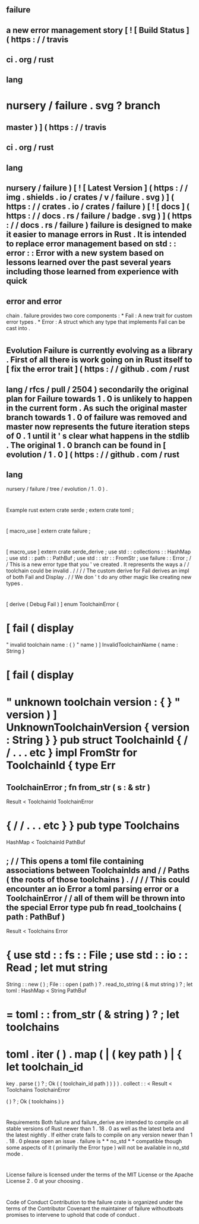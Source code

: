 #
failure
-
a
new
error
management
story
[
!
[
Build
Status
]
(
https
:
/
/
travis
-
ci
.
org
/
rust
-
lang
-
nursery
/
failure
.
svg
?
branch
=
master
)
]
(
https
:
/
/
travis
-
ci
.
org
/
rust
-
lang
-
nursery
/
failure
)
[
!
[
Latest
Version
]
(
https
:
/
/
img
.
shields
.
io
/
crates
/
v
/
failure
.
svg
)
]
(
https
:
/
/
crates
.
io
/
crates
/
failure
)
[
!
[
docs
]
(
https
:
/
/
docs
.
rs
/
failure
/
badge
.
svg
)
]
(
https
:
/
/
docs
.
rs
/
failure
)
failure
is
designed
to
make
it
easier
to
manage
errors
in
Rust
.
It
is
intended
to
replace
error
management
based
on
std
:
:
error
:
:
Error
with
a
new
system
based
on
lessons
learned
over
the
past
several
years
including
those
learned
from
experience
with
quick
-
error
and
error
-
chain
.
failure
provides
two
core
components
:
*
Fail
:
A
new
trait
for
custom
error
types
.
*
Error
:
A
struct
which
any
type
that
implements
Fail
can
be
cast
into
.
#
#
Evolution
Failure
is
currently
evolving
as
a
library
.
First
of
all
there
is
work
going
on
in
Rust
itself
to
[
fix
the
error
trait
]
(
https
:
/
/
github
.
com
/
rust
-
lang
/
rfcs
/
pull
/
2504
)
secondarily
the
original
plan
for
Failure
towards
1
.
0
is
unlikely
to
happen
in
the
current
form
.
As
such
the
original
master
branch
towards
1
.
0
of
failure
was
removed
and
master
now
represents
the
future
iteration
steps
of
0
.
1
until
it
'
s
clear
what
happens
in
the
stdlib
.
The
original
1
.
0
branch
can
be
found
in
[
evolution
/
1
.
0
]
(
https
:
/
/
github
.
com
/
rust
-
lang
-
nursery
/
failure
/
tree
/
evolution
/
1
.
0
)
.
#
#
Example
rust
extern
crate
serde
;
extern
crate
toml
;
#
[
macro_use
]
extern
crate
failure
;
#
[
macro_use
]
extern
crate
serde_derive
;
use
std
:
:
collections
:
:
HashMap
;
use
std
:
:
path
:
:
PathBuf
;
use
std
:
:
str
:
:
FromStr
;
use
failure
:
:
Error
;
/
/
This
is
a
new
error
type
that
you
'
ve
created
.
It
represents
the
ways
a
/
/
toolchain
could
be
invalid
.
/
/
/
/
The
custom
derive
for
Fail
derives
an
impl
of
both
Fail
and
Display
.
/
/
We
don
'
t
do
any
other
magic
like
creating
new
types
.
#
[
derive
(
Debug
Fail
)
]
enum
ToolchainError
{
#
[
fail
(
display
=
"
invalid
toolchain
name
:
{
}
"
name
)
]
InvalidToolchainName
{
name
:
String
}
#
[
fail
(
display
=
"
unknown
toolchain
version
:
{
}
"
version
)
]
UnknownToolchainVersion
{
version
:
String
}
}
pub
struct
ToolchainId
{
/
/
.
.
.
etc
}
impl
FromStr
for
ToolchainId
{
type
Err
=
ToolchainError
;
fn
from_str
(
s
:
&
str
)
-
>
Result
<
ToolchainId
ToolchainError
>
{
/
/
.
.
.
etc
}
}
pub
type
Toolchains
=
HashMap
<
ToolchainId
PathBuf
>
;
/
/
This
opens
a
toml
file
containing
associations
between
ToolchainIds
and
/
/
Paths
(
the
roots
of
those
toolchains
)
.
/
/
/
/
This
could
encounter
an
io
Error
a
toml
parsing
error
or
a
ToolchainError
/
/
all
of
them
will
be
thrown
into
the
special
Error
type
pub
fn
read_toolchains
(
path
:
PathBuf
)
-
>
Result
<
Toolchains
Error
>
{
use
std
:
:
fs
:
:
File
;
use
std
:
:
io
:
:
Read
;
let
mut
string
=
String
:
:
new
(
)
;
File
:
:
open
(
path
)
?
.
read_to_string
(
&
mut
string
)
?
;
let
toml
:
HashMap
<
String
PathBuf
>
=
toml
:
:
from_str
(
&
string
)
?
;
let
toolchains
=
toml
.
iter
(
)
.
map
(
|
(
key
path
)
|
{
let
toolchain_id
=
key
.
parse
(
)
?
;
Ok
(
(
toolchain_id
path
)
)
}
)
.
collect
:
:
<
Result
<
Toolchains
ToolchainError
>
>
(
)
?
;
Ok
(
toolchains
)
}
#
#
Requirements
Both
failure
and
failure_derive
are
intended
to
compile
on
all
stable
versions
of
Rust
newer
than
1
.
18
.
0
as
well
as
the
latest
beta
and
the
latest
nightly
.
If
either
crate
fails
to
compile
on
any
version
newer
than
1
.
18
.
0
please
open
an
issue
.
failure
is
*
*
no_std
*
*
compatible
though
some
aspects
of
it
(
primarily
the
Error
type
)
will
not
be
available
in
no_std
mode
.
#
#
License
failure
is
licensed
under
the
terms
of
the
MIT
License
or
the
Apache
License
2
.
0
at
your
choosing
.
#
#
Code
of
Conduct
Contribution
to
the
failure
crate
is
organized
under
the
terms
of
the
Contributor
Covenant
the
maintainer
of
failure
withoutboats
promises
to
intervene
to
uphold
that
code
of
conduct
.
